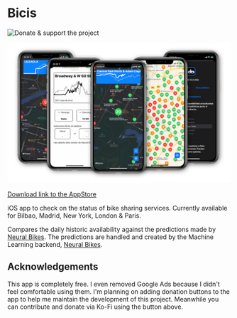 # Bicis

![Donate & support the project](http://paypal.me/javierdemartin)

![Neural Bikes in action](resources/promo.png)

[Download link to the AppStore](https://neuralbike.app)

iOS app to check on the status of bike sharing services. Currently available for Bilbao, Madrid, New York, London & Paris. 

Compares the daily historic availability against the predictions made by [Neural Bikes](https://neuralbike.app). The predictions are handled and created by the Machine Learning backend, [Neural Bikes](https://github.com/javierdemartin/neural-bikes).

## Acknowledgements

This app is completely free. I even removed Google Ads because I didn't feel comfortable using them. I'm planning on adding donation buttons to the app to help me maintain the development of this project. Meanwhile you can contribute and donate via Ko-Fi using the button above.
